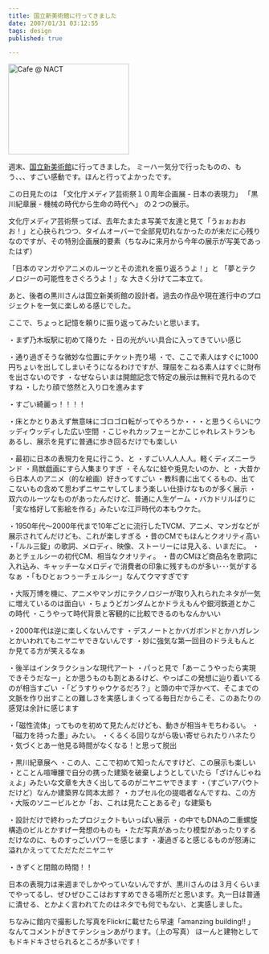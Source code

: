 ```yaml
---
title: 国立新美術館に行ってきました
date: 2007/01/31 03:12:55
tags: design
published: true

---
```


<a href="http://www.flickr.com/photos/katsuma/370974547/" title="Photo Sharing"><img src="http://farm1.static.flickr.com/178/370974547_23f3b8ca24_m.jpg" width="240" height="180" alt="Cafe @ NACT" /></a>

週末、<a href="http://www.nact.jp/">国立新美術館</a>に行ってきました。
ミーハー気分で行ったものの、もう、、、すごい感動です。ほんと行ってよかったです。

この日見たのは
「文化庁メディア芸術祭１０周年企画展 - 日本の表現力」
「黒川紀章展 - 機械の時代から生命の時代へ」
の２つの展示。

文化庁メディア芸術祭ってば、去年たまたま写美で友達と見て「うぉぉおおお！」と心抉られつつ、タイムオーバーで全部見切れなかったのが未だに心残りなのですが、その特別企画展的要素（ちなみに来月から今年の展示が写美であったはず）

「日本のマンガやアニメのルーツとその流れを振り返ろうよ！」と
「夢とテクノロジーの可能性をさぐろうよ！」な
大きく分けて二本立て。

あと、後者の黒川さんは国立新美術館の設計者。過去の作品や現在進行中のプロジェクトを一気に楽しめる感じでした。 

ここで、ちょっと記憶を頼りに振り返ってみたいと思います。 

・まず乃木坂駅に初めて降りた
・日の光がいい具合に入ってきていい感じ


・通り過ぎそうな微妙な位置にチケット売り場
・で、ここで素人はすぐに1000円ちょいを出してしまいそうになるわけですが、理屈をこねる素人はすぐに財布を出さないのです
・なぜならいまは開館記念で特定の展示は無料で見れるのですね
・したり顔で悠然と入り口を進みます


・すごい綺麗っ！！！！


・床とかとりあえず無意味にゴロゴロ転がってやろうか・・・と思うくらいにウッディウッディした広い空間
・こじゃれカッフェーとかこじゃれレストランもあるし、展示を見ずに普通に歩き回るだけでも楽しい


・最初に日本の表現力を見に行こう、と
・すごい人人人人。軽くディズニーランド
・鳥獣戯画にすら人集まりすぎ
・そんなに蛙や兎見たいのか、と
・大昔から日本人のアニメ（的な絵画）好きってすごい
・教科書に出てくるもの、出てこないもの含めて思わずニヤニヤしてしまう楽しい仕掛けなものが多く展示
・双六のルーツなものがあったんだけど、普通に人生ゲーム
・バカドリルばりに「変な格好して影絵を作る」みたいな江戸時代の本もウケた。


・1950年代～2000年代まで10年ごとに流行したTVCM、アニメ、マンガなどが展示されてんだけども、これが楽しすぎる
・昔のCMでもほんとクオリティ高い
・「ルル三錠」の歌詞、メロディ、映像、ストーリーには見入る、いまだに。
・あとチェルシーの初代CM、相当なクオリティ。
・昔のCMほど商品名を歌詞に入れ込み、キャッチーなメロディで消費者の印象に残すものが多い･･･気がするなぁ
・「もひとぉつぅーチェルシー」なんてウマすぎです


・大阪万博を機に、アニメやマンガにテクノロジーが取り入れられたネタが一気に増えているのは面白い
・ちょうどガンダムとかドラえもんや銀河鉄道とかこの時代
・こうやって時代背景と客観的に比較できるのもなんかいい


・2000年代は逆に楽しくないんです
・デスノートとかバガボンドとかハガレンとかいわれてもニヤニヤできないんです
・妙に強気な第一回目のドラえもんとか見てる方が笑えるなぁ


・後半はインタラクションな現代アート
・パっと見で「あーこうやったら実現できそうだなー」とか思うものも割とあるけど、やっぱこの発想に辿り着いてるのが相当すごい
・「どうすりゃウケるだろ？」と頭の中で浮かべて、そこまでの文脈を作り出すことの難しさを実感しまくってる毎日だからこそ、このあたりの感覚は余計に感じます


・「磁性流体」ってものを初めて見たんだけども、動きが相当キモちわるい。
・「磁力を持った墨」みたい。
・くるくる回りながら吸い寄せられたりハネたり
・気づくとあー他見る時間がなくなる！と思って脱出


・黒川紀章展へ
・この人、ここで初めて知ったんですけど、この展示も楽しい
・とことん喧嘩腰で自分の携った建築を破棄しようとしていたら「ざけんじゃねぇよ」みたいな文章を大きく出してるのがニヤニヤできます
・（すごいアバウトだけど）なんか建築界な岡本太郎？
・カプセル化の提唱者なんですね、この方
・大阪のソニービルとか「お、これは見たことあるぞ」な建築も


・設計だけで終わったプロジェクトもいっぱい展示
・の中でもDNAの二重螺旋構造のビルとかすげー発想のものも
・ただ写真があったり模型があったりするだけなのに、ものすっごいパワーを感じます
・凄過ぎると感じるものが怒涛に溢れかえっててただただニヤニヤ


・きずくと閉館の時間！！


日本の表現力は来週までしかやっていないんですが、黒川さんのは３月くらいまでやってるし、ぜひぜひここはおすすめできる場所だと思います。丸一日は普通に潰せる、とかよく言われてたのはネタでも何でもない、と実感しました。


ちなみに館内で撮影した写真をFlickrに載せたら早速「amanzing building!! 」なんてコメントがきてテンションあがります。（上の写真）
ほーんと建物としてもドキドキさせられるところが多いです！
